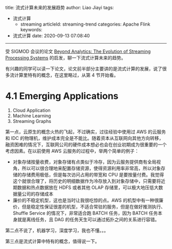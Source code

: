 title: 流式计算未来的发展趋势
author: Liao Jiayi
tags:
  - 流式计算
    - streaming
articleId: streaming-trend
categories: Apache Flink
keywords:
  - 流式计算
date: 2020-09-13 07:08:40
---

受 SIGMOD 会议的论文 [Beyond Analytics: The Evolution of Streaming Processing Systems](https://cda-group.github.io/papers/SIGMOD-streams.pdf) 的启发，聊一下流式计算未来的趋势。

有兴趣的同学可以读一下论文，论文前半部分主要讲的是流式计算的发展，说了很多流计算里特有的概念，在这里略过，从第 4 节开始看。

# 4.1 Emerging Applications

1. Cloud Application
2. Machine Learning
3. Streaming Graphs

第一点，云原生的概念火热的飞起，不过确实，过往经验中使用过 AWS 的云服务和 IDC 的物理机，维护成本完全是不能比。随着资本从互联网向其他方向转移，融资困难的情况下，互联网公司的硬件成本想必也会在创业初期成为很重要的一个考虑因素。在以前使用 AWS 云服务的过程中，举两个简单的例子：

* 对象存储按量收费，对象存储有点类似于冷存，因为云服务提供商有全局视角，所以可以很合理地来配置存储资源，使得资源利用率非常高，所以对象存储的存储费用极低，但是每次访问占用的带宽和 CPU 是要按量付费。我觉得这个就很合理了，将历史的明细数据作为冷存放入到对象存储中，只需要将近期数据和热点数据放在 HDFS 或者其他 OLAP 存储里，可以极大地压低大数据量公司的存储成本
* 廉价的不稳定机型，这也是当时让我很吃惊的点。AWS 的机型中有一种很廉价，但是稳定性保证很差的机型，不适合常驻的服务，但是在做好推测执行、Shuffle Service 的情况下，非常适合跑 BATCH 任务，因为 BATCH 任务本身就是离线任务，且 DAG 的任务天生可以通过拓扑之间的关系进行容错。

第二点不说了，机器学习，深度学习，我也不懂。。。

第三点是流式计算中特有的概念，值得说一下。
